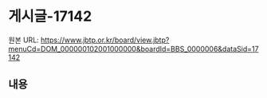 # 게시글-17142

원본 URL: https://www.jbtp.or.kr/board/view.jbtp?menuCd=DOM_000000102001000000&boardId=BBS_0000006&dataSid=17142

## 내용


